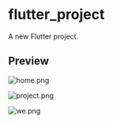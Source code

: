 # flutter_project

A new Flutter project.

## Preview

![home.png](https://p6-juejin.byteimg.com/tos-cn-i-k3u1fbpfcp/673a82bcbf2b4b76bb22e3ed2fd3ee47~tplv-k3u1fbpfcp-watermark.image?)

![project.png](https://p3-juejin.byteimg.com/tos-cn-i-k3u1fbpfcp/c2fcb2538fc4426e9efc6062d8185422~tplv-k3u1fbpfcp-watermark.image?)

![we.png](https://p9-juejin.byteimg.com/tos-cn-i-k3u1fbpfcp/d8f70e03eccb4682b90a58ac3ef4311b~tplv-k3u1fbpfcp-watermark.image?)
